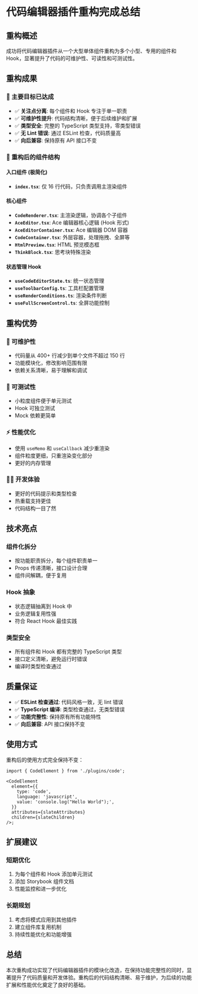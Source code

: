 # 代码编辑器插件重构完成总结

## 重构概述

成功将代码编辑器插件从一个大型单体组件重构为多个小型、专用的组件和 Hook，显著提升了代码的可维护性、可读性和可测试性。

## 重构成果

### 🎯 主要目标已达成

- ✅ **关注点分离**: 每个组件和 Hook 专注于单一职责
- ✅ **可维护性提升**: 代码结构清晰，便于后续维护和扩展
- ✅ **类型安全**: 完整的 TypeScript 类型支持，零类型错误
- ✅ **无 Lint 错误**: 通过 ESLint 检查，代码质量高
- ✅ **向后兼容**: 保持原有 API 接口不变

### 📁 重构后的组件结构

#### 入口组件 (极简化)

- **`index.tsx`**: 仅 16 行代码，只负责调用主渲染组件

#### 核心组件

- **`CodeRenderer.tsx`**: 主渲染逻辑，协调各个子组件
- **`AceEditor.tsx`**: Ace 编辑器核心逻辑 (Hook 形式)
- **`AceEditorContainer.tsx`**: Ace 编辑器 DOM 容器
- **`CodeContainer.tsx`**: 外层容器，处理拖拽、全屏等
- **`HtmlPreview.tsx`**: HTML 预览模态框
- **`ThinkBlock.tsx`**: 思考块特殊渲染

#### 状态管理 Hook

- **`useCodeEditorState.ts`**: 统一状态管理
- **`useToolbarConfig.ts`**: 工具栏配置管理
- **`useRenderConditions.ts`**: 渲染条件判断
- **`useFullScreenControl.ts`**: 全屏功能控制

## 重构优势

### 🔧 可维护性

- 代码量从 400+ 行减少到单个文件不超过 150 行
- 功能模块化，修改影响范围有限
- 依赖关系清晰，易于理解和调试

### 🧪 可测试性

- 小粒度组件便于单元测试
- Hook 可独立测试
- Mock 依赖更简单

### ⚡ 性能优化

- 使用 `useMemo` 和 `useCallback` 减少重渲染
- 组件粒度更细，只重渲染变化部分
- 更好的内存管理

### 👨‍💻 开发体验

- 更好的代码提示和类型检查
- 热重载支持更佳
- 代码结构一目了然

## 技术亮点

### 组件化拆分

- 按功能职责拆分，每个组件职责单一
- Props 传递清晰，接口设计合理
- 组件间解耦，便于复用

### Hook 抽象

- 状态逻辑抽离到 Hook 中
- 业务逻辑复用性强
- 符合 React Hook 最佳实践

### 类型安全

- 所有组件和 Hook 都有完整的 TypeScript 类型
- 接口定义清晰，避免运行时错误
- 编译时类型检查通过

## 质量保证

- ✅ **ESLint 检查通过**: 代码风格一致，无 lint 错误
- ✅ **TypeScript 编译**: 类型检查通过，无类型错误
- ✅ **功能完整性**: 保持原有所有功能特性
- ✅ **向后兼容**: API 接口保持不变

## 使用方式

重构后的使用方式完全保持不变：

```tsx
import { CodeElement } from './plugins/code';

<CodeElement
  element={{
    type: 'code',
    language: 'javascript',
    value: 'console.log("Hello World");',
  }}
  attributes={slateAttributes}
  children={slateChildren}
/>;
```

## 扩展建议

### 短期优化

1. 为每个组件和 Hook 添加单元测试
2. 添加 Storybook 组件文档
3. 性能监控和进一步优化

### 长期规划

1. 考虑将模式应用到其他插件
2. 建立组件库复用机制
3. 持续性能优化和功能增强

## 总结

本次重构成功实现了代码编辑器插件的模块化改造，在保持功能完整性的同时，显著提升了代码质量和开发体验。重构后的代码结构清晰、易于维护，为后续的功能扩展和性能优化奠定了良好的基础。
